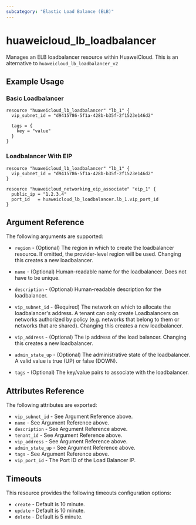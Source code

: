 ```yaml
---
subcategory: "Elastic Load Balance (ELB)"
---
```


# huaweicloud\_lb\_loadbalancer

Manages an ELB loadbalancer resource within HuaweiCloud.
This is an alternative to `huaweicloud_lb_loadbalancer_v2`

## Example Usage

### Basic Loadbalancer

```hcl
resource "huaweicloud_lb_loadbalancer" "lb_1" {
  vip_subnet_id = "d9415786-5f1a-428b-b35f-2f1523e146d2"

  tags = {
    key = "value"
  }
}
```

### Loadbalancer With EIP

```hcl
resource "huaweicloud_lb_loadbalancer" "lb_1" {
  vip_subnet_id = "d9415786-5f1a-428b-b35f-2f1523e146d2"
}

resource "huaweicloud_networking_eip_associate" "eip_1" {
  public_ip = "1.2.3.4"
  port_id   = huaweicloud_lb_loadbalancer.lb_1.vip_port_id
}
```

## Argument Reference

The following arguments are supported:

* `region` - (Optional) The region in which to create the loadbalancer resource.
    If omitted, the provider-level region will be used.
    Changing this creates a new loadbalancer.

* `name` - (Optional) Human-readable name for the loadbalancer. Does not have
    to be unique.

* `description` - (Optional) Human-readable description for the loadbalancer.

* `vip_subnet_id` - (Required) The network on which to allocate the
    loadbalancer's address. A tenant can only create Loadbalancers on networks
    authorized by policy (e.g. networks that belong to them or networks that
    are shared).  Changing this creates a new loadbalancer.

* `vip_address` - (Optional) The ip address of the load balancer.
    Changing this creates a new loadbalancer.

* `admin_state_up` - (Optional) The administrative state of the loadbalancer.
    A valid value is true (UP) or false (DOWN).

* `tags` - (Optional) The key/value pairs to associate with the loadbalancer.

## Attributes Reference

The following attributes are exported:

* `vip_subnet_id` - See Argument Reference above.
* `name` - See Argument Reference above.
* `description` - See Argument Reference above.
* `tenant_id` - See Argument Reference above.
* `vip_address` - See Argument Reference above.
* `admin_state_up` - See Argument Reference above.
* `tags` - See Argument Reference above.
* `vip_port_id` - The Port ID of the Load Balancer IP.

## Timeouts
This resource provides the following timeouts configuration options:
- `create` - Default is 10 minute.
- `update` - Default is 10 minute.
- `delete` - Default is 5 minute.
